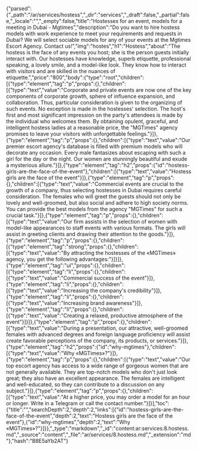 {"parsed":{"_path":"/ar/services/hostess","_dir":"services","_draft":false,"_partial":false,"_locale":"","_empty":false,"title":"Hostesses for an event, models for a meeting in Dubai - Mgtimes","description":"Do you want to hire hostess models with work experience to meet your requirements and requests in Dubai? We will select sociable models for any of your events at the Mgtimes Escort Agency. Contact us!","img":"hostes","h1":"Hostess","about":"The hostess is the face of any events you host; she is the person guests initially interact with. Our hostesses have knowledge, superb etiquette, professional speaking, a lovely smile, and a model-like look. They know how to interact with visitors and are skilled in the nuances of etiquette.","price":"800","body":{"type":"root","children":[{"type":"element","tag":"p","props":{},"children":[{"type":"text","value":"Corporate and private events are now one of the key components of corporate growth, sphere of influence expansion, and collaboration. Thus, particular consideration is given to the organizing of such events. No exception is made in the hostesses' selection. The host's first and most significant impression on the party's attendees is made by the individual who welcomes them. By obtaining opulent, graceful, and intelligent hostess ladies at a reasonable price, the \"MGTimes\" agency promises to leave your visitors with unforgettable feelings."}]},{"type":"element","tag":"p","props":{},"children":[{"type":"text","value":"Our premier escort agency's database is filled with premium models who will decorate any occasion. Every male fantasizes about escaping with such a girl for the day or the night. Our women are stunningly beautiful and exude a mysterious allure."}]},{"type":"element","tag":"h2","props":{"id":"hostess-girls-are-the-face-of-the-event"},"children":[{"type":"text","value":"Hostess girls are the face of the event"}]},{"type":"element","tag":"p","props":{},"children":[{"type":"text","value":"Commercial events are crucial to the growth of a company, thus selecting hostesses in Dubai requires careful consideration. The females who will greet the guests should not only be lovely and well-groomed, but also social and adhere to high society norms. You can provide the best models from the agency \"MGTimes\" for such a crucial task."}]},{"type":"element","tag":"p","props":{},"children":[{"type":"text","value":"Our firm assists in the selection of women with model-like appearances to staff events with various formats. The girls will assist in greeting clients and drawing their attention to the goods."}]},{"type":"element","tag":"p","props":{},"children":[{"type":"element","tag":"strong","props":{},"children":[{"type":"text","value":"By attracting the hostesses of the «MGTimes» agency, you get the following advantages:"}]}]},{"type":"element","tag":"ul","props":{},"children":[{"type":"element","tag":"li","props":{},"children":[{"type":"text","value":"Commercial success of the event"}]},{"type":"element","tag":"li","props":{},"children":[{"type":"text","value":"Increasing the company's credibility"}]},{"type":"element","tag":"li","props":{},"children":[{"type":"text","value":"Increasing brand awareness"}]},{"type":"element","tag":"li","props":{},"children":[{"type":"text","value":"Creating a relaxed, productive atmosphere of the event"}]}]},{"type":"element","tag":"p","props":{},"children":[{"type":"text","value":"During a presentation, our attractive, well-groomed females with advanced degrees and foreign language proficiency will assist create favorable perceptions of the company, its products, or services."}]},{"type":"element","tag":"h2","props":{"id":"why-mgtimes"},"children":[{"type":"text","value":"Why «MGTimes»?"}]},{"type":"element","tag":"p","props":{},"children":[{"type":"text","value":"Our top escort agency has access to a wide range of gorgeous women that are not generally available. They are top-notch models who don't just look great; they also have an excellent appearance. The females are intelligent and well-educated, so they can contribute to a discussion on any subject."}]},{"type":"element","tag":"p","props":{},"children":[{"type":"text","value":"At a higher price, you may order a model for an hour or longer. Write in a Telegram or call the contact number."}]}],"toc":{"title":"","searchDepth":2,"depth":2,"links":[{"id":"hostess-girls-are-the-face-of-the-event","depth":2,"text":"Hostess girls are the face of the event"},{"id":"why-mgtimes","depth":2,"text":"Why «MGTimes»?"}]}},"_type":"markdown","_id":"content:ar:services:8.hostess.md","_source":"content","_file":"ar/services/8.hostess.md","_extension":"md"},"hash":"B8E5aYb2AT"}